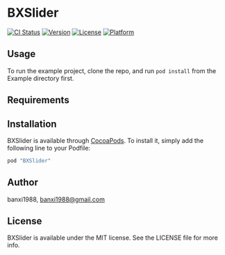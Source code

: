 # BXSlider

[![CI Status](http://img.shields.io/travis/banxi1988/BXSlider.svg?style=flat)](https://travis-ci.org/banxi1988/BXSlider)
[![Version](https://img.shields.io/cocoapods/v/BXSlider.svg?style=flat)](http://cocoapods.org/pods/BXSlider)
[![License](https://img.shields.io/cocoapods/l/BXSlider.svg?style=flat)](http://cocoapods.org/pods/BXSlider)
[![Platform](https://img.shields.io/cocoapods/p/BXSlider.svg?style=flat)](http://cocoapods.org/pods/BXSlider)

## Usage

To run the example project, clone the repo, and run `pod install` from the Example directory first.

## Requirements

## Installation

BXSlider is available through [CocoaPods](http://cocoapods.org). To install
it, simply add the following line to your Podfile:

```ruby
pod "BXSlider"
```

## Author

banxi1988, banxi1988@gmail.com

## License

BXSlider is available under the MIT license. See the LICENSE file for more info.
